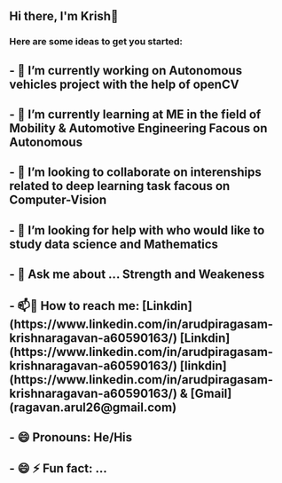 
<h2 align="left"> Hi there, I'm Krish👋</h2>
<h3 align="left"> Here are some ideas to get you started:</h3>
<h2 align="left"> - 🔭 I’m currently working on  Autonomous vehicles project with the help of openCV</h2>
<h2 align="left"> - 🌱 I’m currently learning at ME in the field of Mobility & Automotive Engineering Facous on Autonomous</h2>
<h2 align="left"> - 👯 I’m looking to collaborate on interenships related to deep learning task facous on Computer-Vision </h2>
<h2 align="left"> - 🤔 I’m looking for help with who would like to study data science and Mathematics</h2>
<h2 align="left"> - 💬 Ask me about ... Strength and Weakeness </h2>
<h2 align="left"> - 📫💬 How to reach me: [Linkdin](https://www.linkedin.com/in/arudpiragasam-krishnaragavan-a60590163/)
  [Linkdin](https://www.linkedin.com/in/arudpiragasam-krishnaragavan-a60590163/)
  [linkdin] (https://www.linkedin.com/in/arudpiragasam-krishnaragavan-a60590163/) & [Gmail] (ragavan.arul26@gmail.com)</h2>
<h2 align="left"> - 😄 Pronouns: He/His </h2>
<h2 align="left"> - 😄 ⚡ Fun fact: ... </h2>

